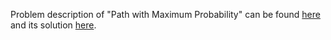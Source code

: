 Problem description of "Path with Maximum Probability" can be found 
[here](https://leetcode.com/problems/path-with-maximum-gold/description/) and its solution [here](https://github.com/aurimas13/Solutions-To-Problems/blob/main/LeetCode/Java%20Solutions/Path%20with%20Maximum%20Probability/path.java).
